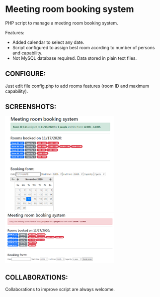 # Meeting room booking system

PHP script to manage a meeting room booking system.

Features:

- Added calendar to select any date.
- Script configured to assign best room acording to number of persons and capability.
- Not MySQL database required. Data stored in plain text files.

## CONFIGURE:

Just edit file config.php to add rooms features (room ID and maximum capability).

## SCREENSHOTS:

<img src=screenshots/01.png width=350>

<img src=screenshots/02.png width=350>

## COLLABORATIONS:

Collaborations to improve script are always welcome.
